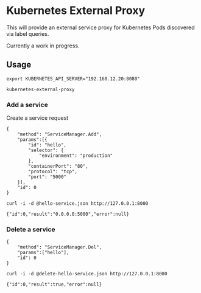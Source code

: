 # Kubernetes External Proxy

This will provide an external service proxy for Kubernetes Pods discovered via label queries.

Currently a work in progress.

## Usage

```
export KUBERNETES_API_SERVER="192.168.12.20:8080"
```

```
kubernetes-external-proxy
```

### Add a service 

Create a service request

```
{
    "method": "ServiceManager.Add",
    "params":[{
        "id": "hello",
        "selector": {
            "environment": "production"
        },
        "containerPort": "80",
        "protocol": "tcp",
        "port": "5000"
    }],
    "id": 0
}
```

```
curl -i -d @hello-service.json http://127.0.0.1:8000
```

```
{"id":0,"result":"0.0.0.0:5000","error":null}
```

### Delete a service

```
{
    "method": "ServiceManager.Del",
    "params":["hello"],
    "id": 0
}
```

```
curl -i -d @delete-hello-service.json http://127.0.0.1:8000
```

```
{"id":0,"result":true,"error":null}
```
